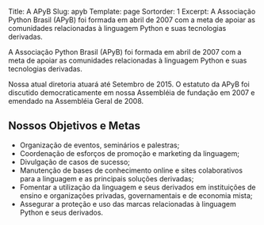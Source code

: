 Title: A APyB
Slug: apyb
Template: page
Sortorder: 1
Excerpt: A Associação Python Brasil (APyB) foi formada em abril de 2007 com a meta de apoiar as comunidades relacionadas à linguagem Python e suas tecnologias derivadas.

A Associação Python Brasil (APyB) foi formada em abril de 2007 com a meta de apoiar as comunidades relacionadas à linguagem Python e suas tecnologias derivadas.

Nossa atual diretoria atuará até Setembro de 2015. O estatuto da APyB foi discutido democraticamente em nossa Assembléia de fundação em 2007 e emendado na Assembléia Geral de 2008.

## Nossos Objetivos e Metas

- Organização de eventos, seminários e palestras;
- Coordenação de esforços de promoção e marketing da linguagem;
- Divulgação de casos de sucesso;
- Manutenção de bases de conhecimento online e sites colaborativos para a linguagem e as principais soluções derivadas;
- Fomentar a utilização da linguagem e seus derivados em instituições de ensino e organizações privadas, governamentais e de economia mista;
- Assegurar a proteção e uso das marcas relacionadas à linguagem Python e seus derivados.

